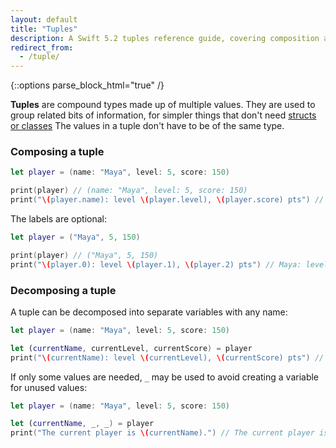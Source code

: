 ```yaml
---
layout: default
title: "Tuples"
description: A Swift 5.2 tuples reference guide, covering composition and decomposition.
redirect_from:
  - /tuple/
---
```

{::options parse_block_html="true" /}

**Tuples** are compound types made up of multiple values. They are used to group related bits of information, for simpler things that don't need [structs or classes](/structs-and-classes) The values in a tuple don't have to be of the same type.

### Composing a tuple

```swift
let player = (name: "Maya", level: 5, score: 150)

print(player) // (name: "Maya", level: 5, score: 150)
print("\(player.name): level \(player.level), \(player.score) pts") // Maya: level 5, 150 pts
```

The labels are optional:

```swift
let player = ("Maya", 5, 150)

print(player) // ("Maya", 5, 150)
print("\(player.0): level \(player.1), \(player.2) pts") // Maya: level 5, 150 pts
```

### Decomposing a tuple

A tuple can be decomposed into separate variables with any name:

```swift
let player = (name: "Maya", level: 5, score: 150)

let (currentName, currentLevel, currentScore) = player
print("\(currentName): level \(currentLevel), \(currentScore) pts") // Maya: level 5, 150 pts
```

If only some values are needed, `_` may be used to avoid creating a variable for unused values:

```swift
let player = (name: "Maya", level: 5, score: 150)

let (currentName, _, _) = player
print("The current player is \(currentName).") // The current player is Maya.
```

